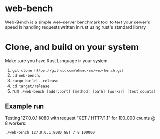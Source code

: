 # web-bench
Web-Bench is a simple web-server benchmark tool to test your server's speed in handling requests written in rust using rust's standard library

# Clone, and build on your system
Make sure you have Rust Language in your system

1. ```git clone https://github.com/ahmad-su/web-bench.git```
2. ```cd web-bench/```
3. ```cargo build --release```
4. ```cd target/release```
5. run ```./web-bench [addr:port] [method] [path] [worker] [test_counts]```

## Example run
Testing 127.0.0.1:8080 with request "GET / HTTP/1.1" for 100_000 counts @ 8 workers:

```./web-bench 127.0.0.1:8080 GET / 8 100000```
